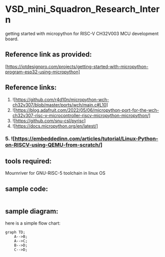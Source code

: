 # VSD_mini_Squadron_Research_Intern
getting started with micropython for RISC-V CH32V003 MCU development board.
## Reference link as provided:
[https://iotdesignpro.com/projects/getting-started-with-micropython-program-esp32-using-micropython]
## Reference links:
1.  ![https://github.com/r4d10n/micropython-wch-ch32v307/blob/master/ports/wch/main.c#L10]
2.  ![https://blog.adafruit.com/2022/05/06/micropython-port-for-the-wch-ch32v307-risc-v-microcontroller-riscv-micropython-micropython/]
3.  ![https://github.com/snu-csl/pyrisc]
4.  ![https://docs.micropython.org/en/latest/]
### 5.  ![https://embeddedinn.com/articles/tutorial/Linux-Python-on-RISCV-using-QEMU-from-scratch/]
## tools required:
Mournriver for GNU-RISC-5 toolchain in linux OS

## sample code:

```python

```
## sample diagram:
here is a simple flow chart:

```mermaid
graph TD;
    A-->B;
    A-->C;
    B-->D;
    C-->D;
```

